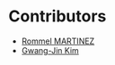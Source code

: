 Contributors
============

- [Rommel MARTINEZ](https://github.com/ebzzry)
- [Gwang-Jin Kim](https://github.com/gwangjinkim)
